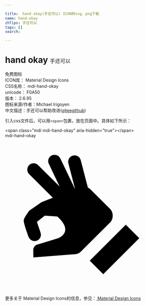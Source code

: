 ```yaml
---

title:  hand okay(手还可以) ICON转svg、png下载
name: hand-okay
zhTips: 手还可以
tags: []
search: 

---
```


# hand okay  <small style="font-size: 60%;font-weight: 100">手还可以</small>


<div class="detail-page">
<p>
<span><span class="badge-success badge">免费图标</span> </span>
<br/>
<span>
ICON库：
<span class="badge-secondary badge">Material Design Icons</span> 
</span>
<br/>
<span>
CSS名称：
<span class="badge-secondary badge">mdi-hand-okay</span> 
</span>
<br/>
<span>
unicode：
<span class="badge-secondary badge">F0A50</span> 
<copy-btn content='F0A50' btn-title=""></copy-btn>
<copy-btn :content='String.fromCodePoint(parseInt("F0A50", 16))' btn-title="复制U"></copy-btn>
</span>
<br/>
<span>
版本：
<span class="badge-secondary badge">2.6.95</span> 
</span>
<br/>
<span>图标来源/作者：<span class="badge-light badge">Michael Irigoyen</span></span> 
<br/>
<span class="zh-detail">中文描述：<span class="badge-primary badge">手还可以</span><span class="help-link"><span>帮助改进</span>(<a href="https://gitee.com/liuwave/icon-helper/edit/master/json/material/hand-okay.json" target="_blank" rel="noopener noreferrer">gitee</a><a href="https://github.com/liuwave/icon-helper/edit/master/json/material/hand-okay.json" target="_blank" rel="noopener noreferrer">github</a></span>)</span><br/>
</p>
</div>
<div class="alert alert-dark">
  <i class="mdi mdi-hand-okay mdi-48px"></i>
  <i class="mdi mdi-hand-okay mdi-36px"></i>
  <i class="mdi mdi-hand-okay mdi-24px"></i>
  <i class="mdi mdi-hand-okay mdi-18px"></i>
</div>
<div>
  <p>引入css文件后，可以用<code>&lt;span&gt;</code>包裹，放在页面中。具体如下所示：    
  </p>
  <div class="alert alert-primary" style="font-size: 14px">
    &lt;span class="mdi mdi-hand-okay" aria-hidden="true"&gt;&lt;/span&gt;
    <copy-btn content='<span class="mdi mdi-hand-okay" aria-hidden="true"></span>'></copy-btn>
  </div>
  <div class="alert alert-secondary">
    <i class="mdi mdi-hand-okay"
    style="font-size: 24px"
    aria-hidden="true"></i> mdi-hand-okay
    <copy-btn content="mdi-hand-okay" btn-title="复制图标名称"></copy-btn>
  </div>
</div>
<div id="svg" class="svg-wrap">
<svg xmlns="http://www.w3.org/2000/svg" viewBox="0 0 24 24"><path d="M13.3,19.26L18.96,13.61L21.08,15.73L15.42,21.38L13.3,19.26M16.5,11.13L13.4,8.05C13.27,7.92 13.13,7.83 13,7.76L11.88,3.47C11.74,2.93 11.2,2.61 10.66,2.75C10.13,2.88 9.81,3.43 9.94,3.96L11,8.03V8.03L8.67,3.19C8.44,2.69 7.84,2.5 7.34,2.71C6.84,2.95 6.63,3.55 6.87,4.05L8.56,7.59L5.19,4.25C4.8,3.86 4.16,3.86 3.77,4.25C3.38,4.65 3.39,5.28 3.78,5.67L7.5,9.37L6.8,9.64L5.72,10.07L3.81,11.39C3.81,11.39 3,12.44 2.93,12.89C2.85,13.34 3.72,15.6 3.72,15.6H3.73C3.89,15.94 4.23,16.18 4.63,16.18A1,1 0 0,0 5.63,15.18C5.63,15.08 5.6,15 5.57,14.91L5.59,14.9L5,13.17L6.23,12.19C6.7,12.21 7.71,12.29 8.2,12.32C10.93,14.77 8.35,15.73 8.35,15.73L4.89,16.79L4.72,16.93C4.5,17.13 4.41,17.4 4.42,17.68L4.44,18.75L10.87,18.25C11.25,18.26 11.61,18.12 11.89,17.85L16.5,13.25C17.03,12.71 17.05,11.7 16.5,11.13Z" /></svg>
</div>
<detail full-name='mdi-hand-okay'></detail>
    
<div><p>更多关于 Material Design Icons的信息，参见：<a target="_blank" href="https://iconhelper.cn/material.html"> Material Design Icons</a>
</p></div>
